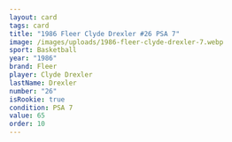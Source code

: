 ```yaml
---
layout: card
tags: card
title: "1986 Fleer Clyde Drexler #26 PSA 7"
image: /images/uploads/1986-fleer-clyde-drexler-7.webp
sport: Basketball
year: "1986"
brand: Fleer
player: Clyde Drexler
lastName: Drexler
number: "26"
isRookie: true
condition: PSA 7
value: 65
order: 10
---
```

